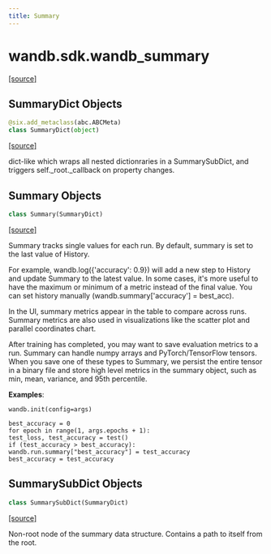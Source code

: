 ```yaml
---
title: Summary
---
```


<a name="wandb.sdk.wandb_summary"></a>
# wandb.sdk.wandb\_summary

[[source]](https://github.com/wandb/client/blob/30e3ee0d4aee3c4c655c36ce9b12cddea5675540/wandb/sdk/wandb_summary.py#L2)

<a name="wandb.sdk.wandb_summary.SummaryDict"></a>
## SummaryDict Objects

```python
@six.add_metaclass(abc.ABCMeta)
class SummaryDict(object)
```

[[source]](https://github.com/wandb/client/blob/30e3ee0d4aee3c4c655c36ce9b12cddea5675540/wandb/sdk/wandb_summary.py#L21)

dict-like which wraps all nested dictionraries in a SummarySubDict,
and triggers self._root._callback on property changes.

<a name="wandb.sdk.wandb_summary.Summary"></a>
## Summary Objects

```python
class Summary(SummaryDict)
```

[[source]](https://github.com/wandb/client/blob/30e3ee0d4aee3c4c655c36ce9b12cddea5675540/wandb/sdk/wandb_summary.py#L82)

Summary tracks single values for each run. By default, summary is set to the
last value of History.

For example, wandb.log({'accuracy': 0.9}) will add a new step to History and
update Summary to the latest value. In some cases, it's more useful to have
the maximum or minimum of a metric instead of the final value. You can set
history manually (wandb.summary['accuracy'] = best_acc).

In the UI, summary metrics appear in the table to compare across runs.
Summary metrics are also used in visualizations like the scatter plot and
parallel coordinates chart.

After training has completed, you may want to save evaluation metrics to a
run. Summary can handle numpy arrays and PyTorch/TensorFlow tensors. When
you save one of these types to Summary, we persist the entire tensor in a
binary file and store high level metrics in the summary object, such as min,
mean, variance, and 95th percentile.

**Examples**:

```
wandb.init(config=args)

best_accuracy = 0
for epoch in range(1, args.epochs + 1):
test_loss, test_accuracy = test()
if (test_accuracy > best_accuracy):
wandb.run.summary["best_accuracy"] = test_accuracy
best_accuracy = test_accuracy
```

<a name="wandb.sdk.wandb_summary.SummarySubDict"></a>
## SummarySubDict Objects

```python
class SummarySubDict(SummaryDict)
```

[[source]](https://github.com/wandb/client/blob/30e3ee0d4aee3c4c655c36ce9b12cddea5675540/wandb/sdk/wandb_summary.py#L136)

Non-root node of the summary data structure. Contains a path to itself
from the root.

